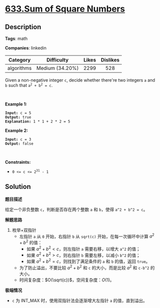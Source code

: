 # [633.Sum of Square Numbers](https://leetcode.com/problems/sum-of-square-numbers/description/)

## Description

**Tags**: math

**Companies**: linkedin

|  Category  |   Difficulty    | Likes | Dislikes |
| :--------: | :-------------: | :---: | :------: |
| algorithms | Medium (34.20%) | 2299  |   528    |

<p>Given a non-negative integer <code>c</code>, decide whether there&#39;re two integers <code>a</code> and <code>b</code> such that <code>a<sup>2</sup> + b<sup>2</sup> = c</code>.</p>
<p>&nbsp;</p>
<p><strong class="example">Example 1:</strong></p>
<pre><code><strong>Input:</strong> c = 5
<strong>Output:</strong> true
<strong>Explanation:</strong> 1 * 1 + 2 * 2 = 5</code></pre>
<p><strong class="example">Example 2:</strong></p>
<pre><code><strong>Input:</strong> c = 3
<strong>Output:</strong> false</code></pre>
<p>&nbsp;</p>
<p><strong>Constraints:</strong></p>
<ul>
  <li><code>0 &lt;= c &lt;= 2<sup>31</sup> - 1</code></li>
</ul>

## Solution

**题目描述**

给定一个非负整数 `c`，判断是否存在两个整数 `a` 和 `b`，使得 `a^2 + b^2 = c`。

**解题思路**

1. 枚举+双指针
   - 左指针 `a` 从 `0` 开始，右指针 `b` 从 `sqrt(c)` 开始，在每一次循环中计算 $a^2+b^2$ 的值：
     - 如果 $a^2+b^2<c$，则左指针 `a` 需要右移，以增大 `a^2` 的值；
     - 如果 $a^2+b^2>c$，则右指针 `b` 需要左移，以减小 `b^2` 的值；
     - 如果 $a^2+b^2=c$，则找到了满足条件的 `a` 和 `b` 的值，返回 `true`。
   - 为了防止溢出，不要比较 $a^2+b^2$ 和 `c` 的大小，而是比较 $a^2$ 和 `c-b^2` 的大小。
   - 时间复杂度：$O(\sqrt{c})$，空间复杂度：$O(1)$。

**极端情况**

- `c` 为 INT_MAX 时，使用双指针法会逐渐增大左指针 `a` 的值，直到溢出。
